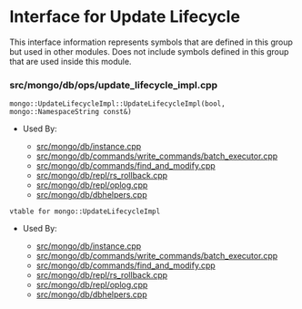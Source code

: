 
# Interface for Update Lifecycle
This interface information represents symbols that are defined in this group but used in other modules.  Does not include symbols defined in this group that are used inside this module.

### src/mongo/db/ops/update\_lifecycle\_impl.cpp

<div></div>

    mongo::UpdateLifecycleImpl::UpdateLifecycleImpl(bool, mongo::NamespaceString const&)

- Used By:

    - [src/mongo/db/instance.cpp](../../../../storage/storage\_layer\_structure)
    - [src/mongo/db/commands/write\_commands/batch\_executor.cpp](../../../../network/write\_commands)
    - [src/mongo/db/commands/find\_and\_modify.cpp](../../../../query\_and\_operation\_handling/database\_commands)
    - [src/mongo/db/repl/rs\_rollback.cpp](../../../../replication/data\_sync)
    - [src/mongo/db/repl/oplog.cpp](../../../../replication/data\_sync)
    - [src/mongo/db/dbhelpers.cpp](../../../../query\_and\_operation\_handling/client\_and\_operation\_tracking)

<div></div>

    vtable for mongo::UpdateLifecycleImpl

- Used By:

    - [src/mongo/db/instance.cpp](../../../../storage/storage\_layer\_structure)
    - [src/mongo/db/commands/write\_commands/batch\_executor.cpp](../../../../network/write\_commands)
    - [src/mongo/db/commands/find\_and\_modify.cpp](../../../../query\_and\_operation\_handling/database\_commands)
    - [src/mongo/db/repl/rs\_rollback.cpp](../../../../replication/data\_sync)
    - [src/mongo/db/repl/oplog.cpp](../../../../replication/data\_sync)
    - [src/mongo/db/dbhelpers.cpp](../../../../query\_and\_operation\_handling/client\_and\_operation\_tracking)
